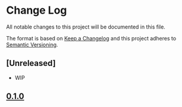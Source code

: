Change Log
==========

All notable changes to this project will be documented in this file.

The format is based on [Keep a Changelog](http://keepachangelog.com/)
and this project adheres to [Semantic Versioning](http://semver.org/).

## [Unreleased]
- WIP

## [0.1.0](https://github.com/TangoMan75/makefile-generator/releases/tag/0.1.0)
